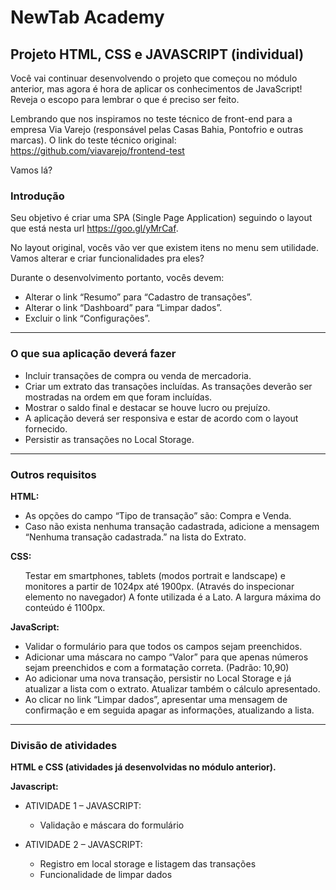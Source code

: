 <h1>NewTab Academy</h1>
<h2>Projeto HTML, CSS e JAVASCRIPT (individual)</h2>

<p>Você vai continuar desenvolvendo o projeto que começou no módulo anterior, mas agora é hora de aplicar os conhecimentos de JavaScript! Reveja o escopo para lembrar o que é preciso ser feito.</p>

<p>Lembrando que nos inspiramos no teste técnico de front-end para a empresa Via Varejo (responsável pelas Casas Bahia, Pontofrio e outras marcas). O link do teste técnico original: <a href="https://github.com/viavarejo/frontend-test">https://github.com/viavarejo/frontend-test</a></p>

<p>Vamos lá?</p>

<h3>Introdução</h3>

<p>Seu objetivo é criar uma SPA (Single Page Application) seguindo o layout que está nesta url <a href="https://goo.gl/yMrCaf">https://goo.gl/yMrCaf</a>.</p>

<p>No layout original, vocês vão ver que existem itens no menu sem utilidade. Vamos alterar e criar funcionalidades pra eles? </p>

<p>Durante o desenvolvimento portanto, vocês devem:</p>

<ul>
  <li>Alterar o link “Resumo” para “Cadastro de transações”.</li>
  <li>Alterar o link “Dashboard” para “Limpar dados”.</li>
  <li>Excluir o link “Configurações”.</li>
</ul>

<hr>

<h3>O que sua aplicação deverá fazer</h3>

<ul>
  <li>Incluir transações de compra ou venda de mercadoria.</li>
  <li>Criar um extrato das transações incluídas. As transações deverão ser mostradas na ordem em que foram incluídas.</li>
  <li>Mostrar o saldo final e destacar se houve lucro ou prejuízo.</li>
  <li>A aplicação deverá ser responsiva e estar de acordo com o layout fornecido.</li>
  <li>Persistir as transações no Local Storage.</li>
</ul>

<hr>

<h3>Outros requisitos</h3>

<p><strong>HTML:</strong></p>

<ul>
  <li>As opções do campo “Tipo de transação” são: Compra e Venda.</li>
  <li>Caso não exista nenhuma transação cadastrada, adicione a mensagem “Nenhuma transação cadastrada.” na lista do Extrato.</li>
</ul>

<p><strong>CSS:</strong></p>

<ul>
  Testar em smartphones, tablets (modos portrait e landscape) e monitores a partir de 1024px até 1900px. (Através do inspecionar elemento no navegador)
  A fonte utilizada é a Lato.
  A largura máxima do conteúdo é 1100px.
</ul>

<p><strong>JavaScript:</strong></p>

<ul>
  <li>Validar o formulário para que todos os campos sejam preenchidos.</li>
  <li>Adicionar uma máscara no campo “Valor” para que apenas números sejam preenchidos e com a formatação correta. (Padrão: 10,90)</li>
  <li>Ao adicionar uma nova transação, persistir no Local Storage e já atualizar a lista com o extrato. Atualizar também o cálculo apresentado.</li>
  <li>Ao clicar no link “Limpar dados”, apresentar uma mensagem de confirmação e em seguida apagar as informações, atualizando a lista.</li>
</ul>

<hr>

<h3>Divisão de atividades</h3>

<p><strong>HTML e CSS (atividades já desenvolvidas no módulo anterior).</strong></p>

<p><strong>Javascript:</strong></p>

<ul>
  <li>ATIVIDADE 1 – JAVASCRIPT:</li>
  <ul>
    <li>Validação e máscara do formulário</li>
  </ul>
</ul>

<ul>
  <li>ATIVIDADE 2 – JAVASCRIPT:</li>
  <ul>
    <li>Registro em local storage e listagem das transações</li>
    <li>Funcionalidade de limpar dados</li>
  </ul>
</ul>